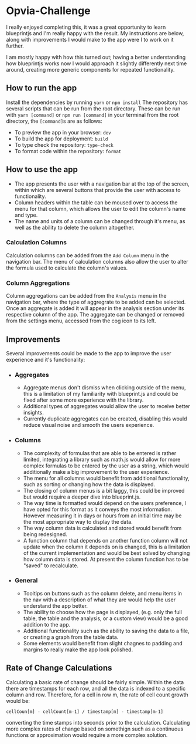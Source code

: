 # Opvia-Challenge

I really enjoyed completing this, it was a great opportunity to learn blueprintjs and I'm really happy with the result. My instructions are below, along with improvements I would make to the app were I to work on it further.

I am mostly happy with how this turned out; having a better understanding how blueprintjs works now I would approach it slightly differently next time around, creating more generic components for repeated functionality.

## How to run the app

Install the dependencies by running `yarn` or `npm install`
The repository has several scripts that can be run from the root directory. These can be run with `yarn [command]` or `npm run [command]` in your terminal from the root directory, the `[command]`s are as follows:

-   To preview the app in your browser: `dev`
-   To build the app for deployment: `build`
-   To type check the repository: `type-check`
-   To format code within the repository: `format`

## How to use the app

-   The app presents the user with a navigation bar at the top of the screen, within which are several buttons that provide the user with access to functionality.
-   Column headers within the table can be moused over to access the menu for that column, which allows the user to edit the column's name and type.
-   The name and units of a column can be changed through it's menu, as well as the ability to delete the column altogether.

### Calculation Columns

Calculation columns can be added from the `Add Column` menu in the navigation bar. The menu of calculation columns also allow the user to alter the formula used to calculate the column's values.

### Column Aggregations

Column aggregations can be added from the `Analysis` menu in the navigation bar, where the type of aggregrate to be added can be selected. Once an aggregate is added it will appear in the analysis section under its respective column of the app. The aggregate can be changed or removed from the settings menu, accessed from the cog icon to its left.

## Improvements

Several improvements could be made to the app to improve the user experience and it's functionality:

-   ### Aggregates

    -   Aggregate menus don't dismiss when clicking outside of the menu, this is a limitation of my familiarity with blueprint.js and could be fixed after some more experience with the library.
    -   Additional types of aggregates would allow the user to receive better insights.
    -   Currently duplicate aggregates can be created, disabling this would reduce visual noise and smooth the users experience.

-   ### Columns

    -   The complexity of formulas that are able to be entered is rather limited, integrating a library such as math.js would allow for more complex formulas to be entered by the user as a string, which would additionally make a big improvement to the user experience.
    -   The menu for all columns would benefit from additional functionality, such as sorting or changing how the data is displayed.
    -   The closing of column menus is a bit laggy, this could be improved but would require a deeper dive into blueprint.js.
    -   The way time is formatted would depend on the users preference, I have opted for this format as it conveys the most information. However measuring it in days or hours from an initial time may be the most appropriate way to display the data.
    -   The way column data is calculated and stored would benefit from being redesigned.
    -   A function column that depends on another function column will not update when the column it depends on is changed, this is a limitation of the current implementation and would be best solved by changing how column data is stored. At present the column function has to be "saved" to recalculate.

-   ### General
    -   Tooltips on buttons such as the column delete, and menu items in the nav with a description of what they are would help the user understand the app better.
    -   The ability to choose how the page is displayed, (e.g. only the full table, the table and the analysis, or a custom view) would be a good addition to the app.
    -   Additional functionality such as the ability to saving the data to a file, or creating a graph from the table data.
    -   Some elements would benefit from slight chagnes to padding and margins to really make the app look polished.

## Rate of Change Calculations

Calculating a basic rate of change should be fairly simple. Within the data there are timestamps for each row, and all the data is indexed to a specific column and row. Therefore, for a cell in row m, the rate of cell count growth would be:

`cellCoun[m] - cellCount[m-1] / timestamp[m] - timestamp[m-1]`

converting the time stamps into seconds prior to the calculation. Calculating more complex rates of change based on somethign such as a continuous functions or approximation would require a more complex solution.
